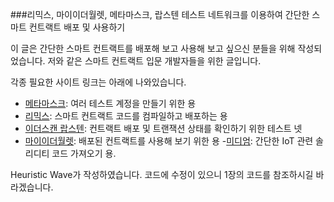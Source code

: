 ###리믹스, 마이이더월렛, 메타마스크, 랍스텐 테스트 네트워크를 이용하여 간단한 스마트 컨트랙트 배포 및 사용하기

이 글은 간단한 스마트 컨트랙트를 배포해 보고 사용해 보고 싶으신 분들을 위해 작성되었습니다.
저와 같은 스마트 컨트랙트 입문 개발자들을 위한 글입니다.

각종 필요한 사이트 링크는 아래에 나와있습니다.

- [메타마스크](https://chrome.google.com/webstore/detail/metamask/nkbihfbeogaeaoehlefnkodbefgpgknn): 여러 테스트 계정을 만들기 위한 용
- [리믹스](https://remix.ethereum.org/): 스마트 컨트랙트 코드를 컴파일하고 배포하는 용
- [이더스캔 랍스텐](https://ropsten.etherscan.io/): 컨트랙트 배포 및 트랜잭션 상태를 확인하기 위한 테스트 넷
- [마이이더월렛](https://www.myetherwallet.com/): 배포된 컨트랙트를 사용해 보기 위한 용
-[미디엄](https://medium.com/@heuristicwave/iot-smartcontract-in-solidity-51d7b5f83428): 간단한 IoT 관련 솔리디티 코드 가져오기 용. 

Heuristic Wave가 작성하였습니다.
코드에 수정이 있으니 1장의 코드를 참조하시길 바라겠습니다.
